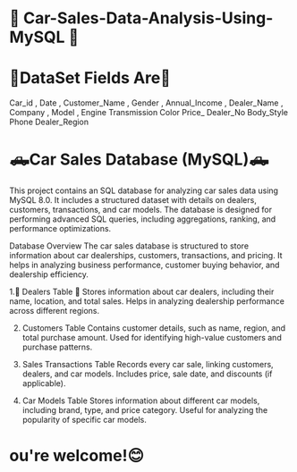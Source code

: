 # 🚗 Car-Sales-Data-Analysis-Using-MySQL 🚗
# 🚀DataSet Fields Are🚀
Car_id , 
Date ,
Customer_Name ,
Gender ,
Annual_Income ,
Dealer_Name ,
Company ,
Model ,
Engine
Transmission
Color
Price_
Dealer_No
Body_Style
Phone
Dealer_Region

# 🛻Car Sales Database (MySQL)🛻
This project contains an SQL database for analyzing car sales data using MySQL 8.0. It includes a structured dataset with details on dealers, customers, transactions, and car models. 
The database is designed for performing advanced SQL queries, including aggregations, ranking, and performance optimizations.

Database Overview
The car sales database is structured to store information about car dealerships, customers, transactions, and pricing.
It helps in analyzing business performance, customer buying behavior, and dealership efficiency.

1.🏬 Dealers Table 🏬
Stores information about car dealers, including their name, location, and total sales.
Helps in analyzing dealership performance across different regions.

2. Customers Table
Contains customer details, such as name, region, and total purchase amount.
Used for identifying high-value customers and purchase patterns.

3. Sales Transactions Table
Records every car sale, linking customers, dealers, and car models.
Includes price, sale date, and discounts (if applicable).

4. Car Models Table
Stores information about different car models, including brand, type, and price category.
Useful for analyzing the popularity of specific car models.
# ou're welcome!😊
